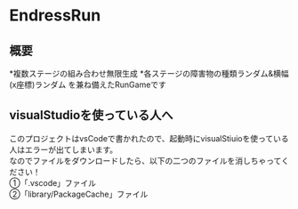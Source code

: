 # EndressRun

## 概要
*複数ステージの組み合わせ無限生成
*各ステージの障害物の種類ランダム&横幅(x座標)ランダム
を兼ね備えたRunGameです

## visualStudioを使っている人へ
このプロジェクトはvsCodeで書かれたので、起動時にvisualStiuioを使っている人はエラーが出てしまいます。<br>
なのでファイルをダウンロードしたら、以下の二つのファイルを消しちゃってください！<br>
①「.vscode」ファイル<br>
②「library/PackageCache」ファイル<br>
